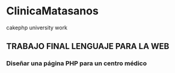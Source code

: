 # ClinicaMatasanos
cakephp university work

## TRABAJO FINAL LENGUAJE PARA LA WEB

### Diseñar una página PHP para un centro médico
